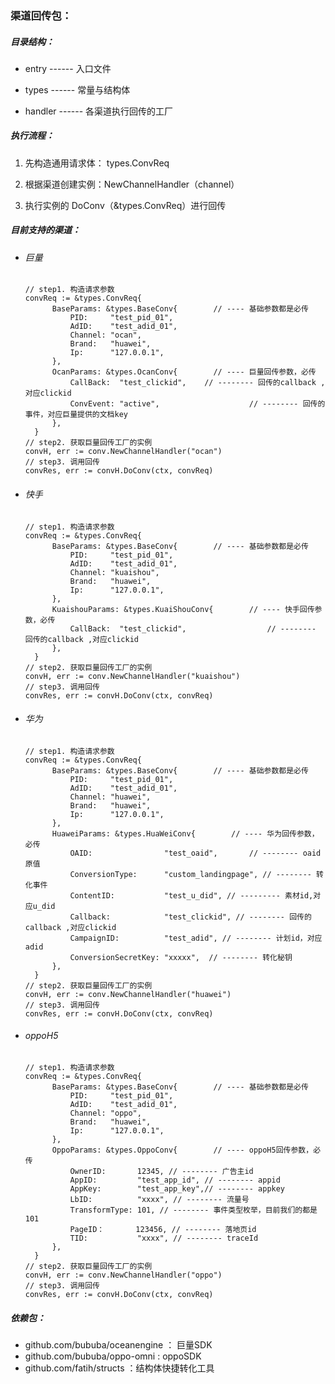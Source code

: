 ### 渠道回传包：

##### 目录结构：

- entry         ------   入口文件

- types        ------   常量与结构体

- handler     ------   各渠道执行回传的工厂

##### 执行流程：

1. 先构造通用请求体： types.ConvReq

2. 根据渠道创建实例：NewChannelHandler（channel）

3. 执行实例的 DoConv（&types.ConvReq）进行回传

##### 目前支持的渠道：

- ###### 巨量

  ```
  // step1. 构造请求参数
  convReq := &types.ConvReq{
  		BaseParams: &types.BaseConv{		// ---- 基础参数都是必传
  			PID:     "test_pid_01",
  			AdID:    "test_adid_01",
  			Channel: "ocan",
  			Brand:   "huawei",
  			Ip:      "127.0.0.1",
  		},
  		OcanParams: &types.OcanConv{		// ---- 巨量回传参数，必传
  			CallBack:  "test_clickid",    // -------- 回传的callback ,对应clickid 
  			ConvEvent: "active",					// -------- 回传的事件，对应巨量提供的文档key
  		},
  	}
  // step2. 获取巨量回传工厂的实例
  convH, err := conv.NewChannelHandler("ocan")
  // step3. 调用回传
  convRes, err := convH.DoConv(ctx, convReq)
  ```



- ###### 快手

  ```
  // step1. 构造请求参数
  convReq := &types.ConvReq{
  		BaseParams: &types.BaseConv{		// ---- 基础参数都是必传
  			PID:     "test_pid_01",
  			AdID:    "test_adid_01",
  			Channel: "kuaishou",
  			Brand:   "huawei",
  			Ip:      "127.0.0.1",
  		},
  		KuaishouParams: &types.KuaiShouConv{		// ---- 快手回传参数，必传
  			CallBack:  "test_clickid",    				// -------- 回传的callback ,对应clickid 
  		},
  	}
  // step2. 获取巨量回传工厂的实例
  convH, err := conv.NewChannelHandler("kuaishou")
  // step3. 调用回传
  convRes, err := convH.DoConv(ctx, convReq)
  ```



- ###### 华为

  ```
  // step1. 构造请求参数
  convReq := &types.ConvReq{
  		BaseParams: &types.BaseConv{		// ---- 基础参数都是必传
  			PID:     "test_pid_01",
  			AdID:    "test_adid_01",
  			Channel: "huawei",
  			Brand:   "huawei",
  			Ip:      "127.0.0.1",
  		},
  		HuaweiParams: &types.HuaWeiConv{		// ---- 华为回传参数，必传
  			OAID:                "test_oaid",		// -------- oaid原值
  			ConversionType:      "custom_landingpage", // -------- 转化事件
  			ContentID:           "test_u_did", // --------- 素材id,对应u_did
  			Callback:            "test_clickid", // -------- 回传的callback ,对应clickid 
  			CampaignID:          "test_adid", // -------- 计划id，对应adid
  			ConversionSecretKey: "xxxxx",  // -------- 转化秘钥
  		},
  	}
  // step2. 获取巨量回传工厂的实例
  convH, err := conv.NewChannelHandler("huawei")
  // step3. 调用回传
  convRes, err := convH.DoConv(ctx, convReq)
  ```



- ###### oppoH5

  ```
  // step1. 构造请求参数
  convReq := &types.ConvReq{
  		BaseParams: &types.BaseConv{		// ---- 基础参数都是必传
  			PID:     "test_pid_01",
  			AdID:    "test_adid_01",
  			Channel: "oppo",
  			Brand:   "huawei",
  			Ip:      "127.0.0.1",
  		},
  		OppoParams: &types.OppoConv{		// ---- oppoH5回传参数，必传
  			OwnerID:       12345, // -------- 广告主id
  			AppID:         "test_app_id", // -------- appid
  			AppKey:        "test_app_key",// -------- appkey
  			LbID:          "xxxx", // -------- 流量号
  			TransformType: 101, // -------- 事件类型枚举，目前我们的都是101
  			PageID：       123456, // -------- 落地页id
  			TID:           "xxxx", // -------- traceId
  		},
  	}
  // step2. 获取巨量回传工厂的实例
  convH, err := conv.NewChannelHandler("oppo")
  // step3. 调用回传
  convRes, err := convH.DoConv(ctx, convReq)
  ```



##### 依赖包：

- github.com/bububa/oceanengine  ： 巨量SDK
- github.com/bububa/oppo-omni : oppoSDK
- github.com/fatih/structs ：结构体快捷转化工具